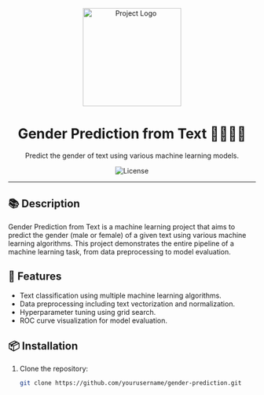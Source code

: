 <div align="center">
  <img src="project_logo.png" alt="Project Logo" width="200">
  <h1>Gender Prediction from Text 🕵️‍♀️🕵️‍♂️</h1>
</div>

<p align="center">
  Predict the gender of text using various machine learning models.
</p>

<p align="center">
  <img src="https://img.shields.io/badge/license-HIT-blue.svg" alt="License">
</p>

---

## 📚 Description

Gender Prediction from Text is a machine learning project that aims to predict the gender (male or female) of a given text using various machine learning algorithms. This project demonstrates the entire pipeline of a machine learning task, from data preprocessing to model evaluation.

## 🚀 Features

- Text classification using multiple machine learning algorithms.
- Data preprocessing including text vectorization and normalization.
- Hyperparameter tuning using grid search.
- ROC curve visualization for model evaluation.

## 📦 Installation

1. Clone the repository:
   ```bash
   git clone https://github.com/yourusername/gender-prediction.git
